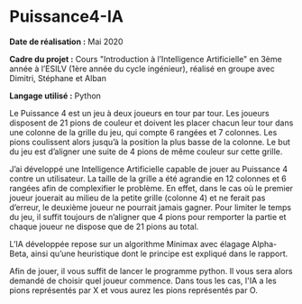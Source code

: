 # Puissance4-IA

**Date de réalisation :** Mai 2020

**Cadre du projet :** Cours "Introduction à l’Intelligence Artificielle" en 3ème année à l’ESILV (1ère année du cycle ingénieur), réalisé en groupe avec Dimitri, Stéphane et Alban

**Langage utilisé :** Python

Le Puissance 4 est un jeu à deux joueurs en tour par tour. Les joueurs disposent de 21 pions de couleur et doivent les placer chacun leur tour dans une colonne de la grille du jeu, qui compte 6 rangées et 7 colonnes. Les pions coulissent alors jusqu’à la position la plus basse de la colonne. Le but du jeu est d’aligner une suite de 4 pions de même couleur sur cette grille.

J’ai développé une Intelligence Artificielle capable de jouer au Puissance 4 contre un utilisateur. La taille de la grille a été agrandie en 12 colonnes et 6 rangées afin de complexifier le problème. En effet, dans le cas où le premier joueur jouerait au milieu de la petite grille (colonne 4) et ne ferait pas d’erreur, le deuxième joueur ne pourrait jamais gagner. Pour limiter le temps du jeu, il suffit toujours de n’aligner que 4 pions pour remporter la partie et chaque joueur ne dispose que de 21 pions au total.

L’IA développée repose sur un algorithme Minimax avec élagage Alpha-Beta, ainsi qu’une heuristique dont le principe est expliqué dans le rapport.

Afin de jouer, il vous suffit de lancer le programme python. Il vous sera alors demandé de choisir quel joueur commence. Dans tous les cas, l'IA a les pions représentés par X et vous aurez les pions représentés par O.
